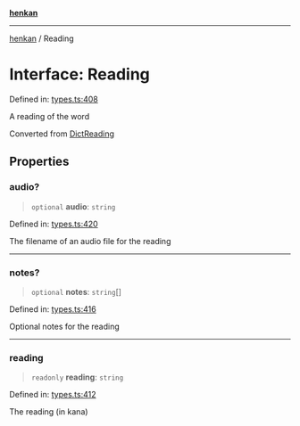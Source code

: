 [**henkan**](../README.md)

***

[henkan](../README.md) / Reading

# Interface: Reading

Defined in: [types.ts:408](https://github.com/Ronokof/Henkan/blob/cdcdfbcc72ca03339cd98398efd7d5e82826d66f/src/types.ts#L408)

A reading of the word

Converted from [DictReading](DictReading.md)

## Properties

### audio?

> `optional` **audio**: `string`

Defined in: [types.ts:420](https://github.com/Ronokof/Henkan/blob/cdcdfbcc72ca03339cd98398efd7d5e82826d66f/src/types.ts#L420)

The filename of an audio file for the reading

***

### notes?

> `optional` **notes**: `string`[]

Defined in: [types.ts:416](https://github.com/Ronokof/Henkan/blob/cdcdfbcc72ca03339cd98398efd7d5e82826d66f/src/types.ts#L416)

Optional notes for the reading

***

### reading

> `readonly` **reading**: `string`

Defined in: [types.ts:412](https://github.com/Ronokof/Henkan/blob/cdcdfbcc72ca03339cd98398efd7d5e82826d66f/src/types.ts#L412)

The reading (in kana)
